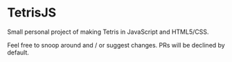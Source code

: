 # TetrisJS
Small personal project of making Tetris in JavaScript and HTML5/CSS.

Feel free to snoop around and / or suggest changes. PRs will be declined by default.
